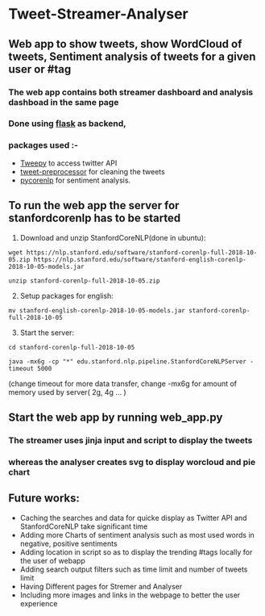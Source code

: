 # Tweet-Streamer-Analyser

## Web app to show tweets, show WordCloud of tweets, Sentiment analysis of tweets for a given user or #tag

### The web app contains both streamer dashboard and analysis dashboad in the same page

### Done using [flask](https://www.palletsprojects.com/p/flask/) as backend,

### packages used :-
* [Tweepy](https://tweepy.readthedocs.io/en/latest/) to access twitter API
* [tweet-preprocessor](https://pypi.org/project/tweet-preprocessor/) for cleaning the tweets
* [pycorenlp](https://pypi.org/project/pycorenlp/) for sentiment analysis.

## To run the web app the server for stanfordcorenlp has to be started

1) Download and unzip StanfordCoreNLP(done in ubuntu):
 
 ```wget https://nlp.stanford.edu/software/stanford-corenlp-full-2018-10-05.zip https://nlp.stanford.edu/software/stanford-english-corenlp-2018-10-05-models.jar```
 
```unzip stanford-corenlp-full-2018-10-05.zip```

2) Setup packages for english:

```mv stanford-english-corenlp-2018-10-05-models.jar stanford-corenlp-full-2018-10-05```

3) Start the server:

```cd stanford-corenlp-full-2018-10-05```

```java -mx6g -cp "*" edu.stanford.nlp.pipeline.StanfordCoreNLPServer -timeout 5000```

(change timeout for more data transfer, change -mx6g for amount of memory used by server( 2g, 4g ... )

## Start the web app by running web_app.py 

### The streamer uses jinja input and script to display the tweets 
### whereas the analyser creates svg to display worcloud and pie chart

## Future works:
* Caching the searches and data for quicke display as Twitter API and StanfordCoreNLP take significant time
* Adding more Charts of sentiment analysis such as most used words in negative, positive sentiments
* Adding location in script so as to display the trending #tags locally for the user of webapp
* Adding search output filters such as time limit and number of tweets limit 
* Having Different pages for Stremer and Analyser
* Including more images and links in the webpage to better the user experience

